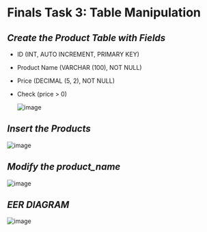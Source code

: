 # Finals Task 3: Table Manipulation

## ***Create the Product Table with Fields***

- ID (INT, AUTO INCREMENT, PRIMARY KEY)
- Product Name (VARCHAR (100), NOT NULL)
- Price (DECIMAL (5, 2), NOT NULL)
- Check (price > 0)

  ![image](https://github.com/user-attachments/assets/9c3d295e-fe49-43e1-ab3f-65c85fe79fb8)

## ***Insert the Products***

 ![image](https://github.com/user-attachments/assets/992fc846-07bd-4d87-a635-e29d24542631)


## ***Modify the product_name***

 ![image](https://github.com/user-attachments/assets/9daf435f-3f57-4d5c-a33b-d55adea2eb73)

## ***EER DIAGRAM***

 ![image](https://github.com/user-attachments/assets/8e3e780b-d058-4813-a679-6aafe48a5c8c)
